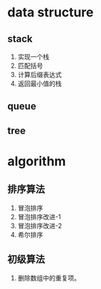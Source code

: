 # data structure
## stack
1. 实现一个栈
2. 匹配括号
3. 计算后缀表达式
4. 返回最小值的栈
## queue

## tree

# algorithm
## 排序算法
1. 冒泡排序
2. 冒泡排序改进-1
3. 冒泡排序改进-2
4. 希尔排序
## 初级算法
1. 删除数组中的重复项。